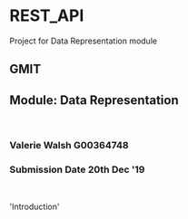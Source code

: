 # REST_API
Project for Data Representation module

## GMIT 
## Module: Data Representation
<br>

### Valerie Walsh G00364748
### Submission Date 20th Dec '19

<br>

'Introduction'

